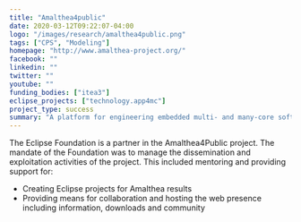 ```yaml
---
title: "Amalthea4public"
date: 2020-03-12T09:22:07-04:00
logo: "/images/research/amalthea4public.png"
tags: ["CPS", "Modeling"]
homepage: "http://www.amalthea-project.org/"
facebook: ""
linkedin: ""
twitter: ""
youtube: ""
funding_bodies: ["itea3"]
eclipse_projects: ["technology.app4mc"]
project_type: success
summary: "A platform for engineering embedded multi- and many-core software systems."
---
```

The Eclipse Foundation is a partner in the Amalthea4Public project. The mandate of the Foundation was to manage the dissemination and exploitation activities of the project. This included mentoring and providing support for:

- Creating Eclipse projects for Amalthea results
- Providing means for collaboration and hosting the web presence including information, downloads and community
